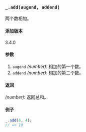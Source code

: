 ### `_.add(augend, addend)`[​](#_addaugend-addend "_addaugend-addend的直接链接")

两个数相加。

#### 添加版本

3.4.0

#### 参数

1.  `augend` _(number)_: 相加的第一个数。
2.  `addend` _(number)_: 相加的第二个数。

#### 返回

_(number)_: 返回总和。

#### 例子

```js
_.add(6, 4);
// => 10

```